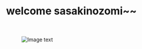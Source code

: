　　　<h1>welcome sasakinozomi~~</h1><br>

　　　![Image text](https://raw.githubusercontent.com/sasakinozomi/sasakinozomi.github.io/master/picture/sasaki.jpg)
